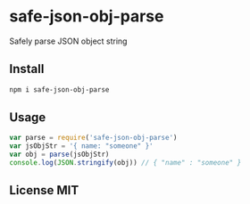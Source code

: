 # safe-json-obj-parse

Safely parse JSON object string

## Install

```sh
npm i safe-json-obj-parse
```

## Usage

```js
var parse = require('safe-json-obj-parse')
var jsObjStr = '{ name: "someone" }'
var obj = parse(jsObjStr)
console.log(JSON.stringify(obj)) // { "name" : "someone" }
```

## License MIT
